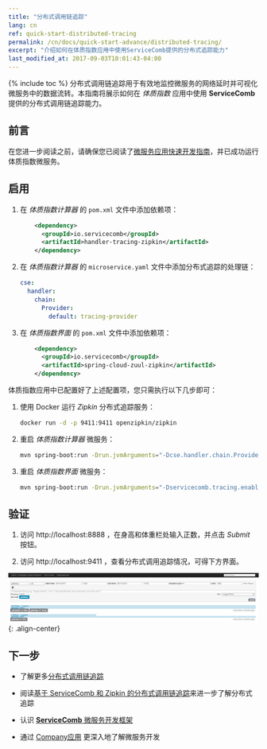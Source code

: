 ```yaml
---
title: "分布式调用链追踪"
lang: cn
ref: quick-start-distributed-tracing
permalink: /cn/docs/quick-start-advance/distributed-tracing/
excerpt: "介绍如何在体质指数应用中使用ServiceComb提供的分布式追踪能力"
last_modified_at: 2017-09-03T10:01:43-04:00
---
```


{% include toc %}
分布式调用链追踪用于有效地监控微服务的网络延时并可视化微服务中的数据流转。本指南将展示如何在 *体质指数* 应用中使用 **ServiceComb** 提供的分布式调用链追踪能力。

## 前言

在您进一步阅读之前，请确保您已阅读了[微服务应用快速开发指南](/cn/docs/quick-start-bmi/)，并已成功运行体质指数微服务。

## 启用

1. 在 *体质指数计算器* 的 `pom.xml` 文件中添加依赖项：

   ```xml
       <dependency>
         <groupId>io.servicecomb</groupId>
         <artifactId>handler-tracing-zipkin</artifactId>
       </dependency>
   ```

2. 在 *体质指数计算器* 的 `microservice.yaml` 文件中添加分布式追踪的处理链：

   ```yaml
   cse:
     handler:
       chain:
         Provider:
           default: tracing-provider
   ```

3. 在 *体质指数界面* 的 `pom.xml` 文件中添加依赖项：

   ```xml
       <dependency>
         <groupId>io.servicecomb</groupId>
         <artifactId>spring-cloud-zuul-zipkin</artifactId>
       </dependency>
   ```

体质指数应用中已配置好了上述配置项，您只需执行以下几步即可：

1. 使用 Docker 运行 *Zipkin* 分布式追踪服务：

   ```bash
   docker run -d -p 9411:9411 openzipkin/zipkin
   ```

2. 重启 *体质指数计算器* 微服务：

   ```bash
   mvn spring-boot:run -Drun.jvmArguments="-Dcse.handler.chain.Provider.default=tracing-provider"
   ```
   
3. 重启 *体质指数界面* 微服务：

   ```bash
   mvn spring-boot:run -Drun.jvmArguments="-Dservicecomb.tracing.enabled=true"
   ```

## 验证

1. 访问 <a>http://localhost:8888</a> ，在身高和体重栏处输入正数，并点击 *Submit* 按钮。

2. 访问 <a>http://localhost:9411</a> ，查看分布式调用追踪情况，可得下方界面。

![分布式追踪效果](/assets/images/distributed-tracing-result.png){: .align-center}

## 下一步

* 了解更多[分布式调用链追踪](/cn/users/distributed-tracing/)

* 阅读[基于 ServiceComb 和 Zipkin 的分布式调用链追踪](/cn/docs/tracing-with-servicecomb/)来进一步了解分布式追踪 

* 认识 [**ServiceComb** 微服务开发框架](/cn/users/)

* 通过 [Company应用](/cn/docs/linuxcon-workshop-demo/) 更深入地了解微服务开发

